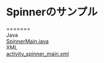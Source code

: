 # Spinnerのサンプル  
=======  
Java  
[SpinnerMain.java](src/net/xypenguin/spinner/SpinnerMain.java)  
XML  
[activity_spinner_main.xml](res/layout/activity_spinner_main.xml)
